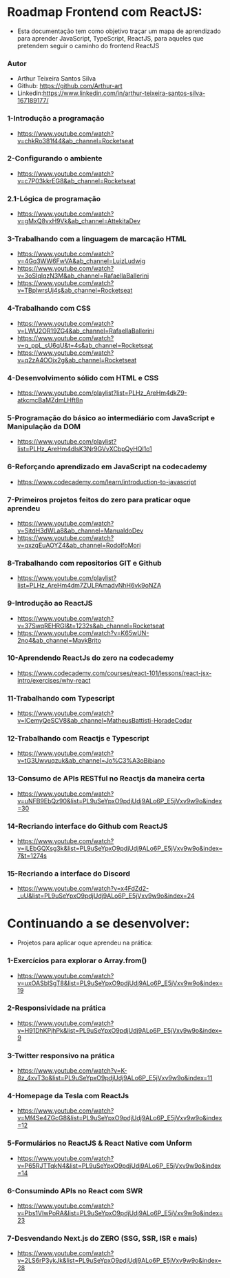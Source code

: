 # Roadmap Frontend com ReactJS:
- Esta documentação tem como objetivo traçar um mapa de aprendizado para aprender JavaScript, TypeScript, ReactJS, para aqueles que pretendem seguir o caminho do frontend ReactJS
### Autor 
- Arthur Teixeira Santos Silva
- Github: https://github.com/Arthur-art
- Linkedin:https://www.linkedin.com/in/arthur-teixeira-santos-silva-167189177/

### 1-Introdução a programação
- https://www.youtube.com/watch?v=chkRo381f44&ab_channel=Rocketseat

### 2-Configurando o ambiente 
- https://www.youtube.com/watch?v=c7P03kkrEG8&ab_channel=Rocketseat

### 2.1-Lógica de programação
- https://www.youtube.com/watch?v=gMxQ8vxH9Vk&ab_channel=AttekitaDev

### 3-Trabalhando com a linguagem de marcação HTML
- https://www.youtube.com/watch?v=4Gq3WW6FwVA&ab_channel=LuizLudwig
- https://www.youtube.com/watch?v=3oSIqIqzN3M&ab_channel=RafaellaBallerini
- https://www.youtube.com/watch?v=TBplwrsUj4s&ab_channel=Rocketseat

### 4-Trabalhando com CSS
- https://www.youtube.com/watch?v=LWU2OR19ZG4&ab_channel=RafaellaBallerini
- https://www.youtube.com/watch?v=q_ppL_sU6qU&t=4s&ab_channel=Rocketseat
- https://www.youtube.com/watch?v=q2zA4OOjx2g&ab_channel=Rocketseat

### 4-Desenvolvimento sólido com HTML e CSS
- https://www.youtube.com/playlist?list=PLHz_AreHm4dkZ9-atkcmcBaMZdmLHft8n

### 5-Programação do básico ao intermediário com JavaScript e Manipulação da DOM
- https://www.youtube.com/playlist?list=PLHz_AreHm4dlsK3Nr9GVvXCbpQyHQl1o1

### 6-Reforçando aprendizado em JavaScript na codecademy
- https://www.codecademy.com/learn/introduction-to-javascript
 
### 7-Primeiros projetos feitos do zero para praticar oque aprendeu
- https://www.youtube.com/watch?v=SjtdH3dWLa8&ab_channel=ManualdoDev
- https://www.youtube.com/watch?v=qxzqEuAOYZ4&ab_channel=RodolfoMori

### 8-Trabalhando com repositorios GIT e Github
- https://www.youtube.com/playlist?list=PLHz_AreHm4dm7ZULPAmadvNhH6vk9oNZA

### 9-Introdução ao ReactJS
- https://www.youtube.com/watch?v=37SwqREHRGI&t=1232s&ab_channel=Rocketseat
- https://www.youtube.com/watch?v=K65wUN-2no4&ab_channel=MaykBrito

### 10-Aprendendo ReactJs do zero na codecademy
- https://www.codecademy.com/courses/react-101/lessons/react-jsx-intro/exercises/why-react

### 11-Trabalhando com Typescript
- https://www.youtube.com/watch?v=lCemyQeSCV8&ab_channel=MatheusBattisti-HoradeCodar

### 12-Trabalhando com Reactjs e Typescript
- https://www.youtube.com/watch?v=tG3Uwvuqzuk&ab_channel=Jo%C3%A3oBibiano

### 13-Consumo de APIs RESTful no Reactjs da maneira certa
- https://www.youtube.com/watch?v=uNFB9EbQz90&list=PL9uSeYpxO9pdjUdj9ALo6P_E5jVxv9w9o&index=30

### 14-Recriando interface do Github com ReactJS
- https://www.youtube.com/watch?v=iLEbGQXsg3k&list=PL9uSeYpxO9pdjUdj9ALo6P_E5jVxv9w9o&index=7&t=1274s

### 15-Recriando a interface do Discord
- https://www.youtube.com/watch?v=x4FdZd2-_uU&list=PL9uSeYpxO9pdjUdj9ALo6P_E5jVxv9w9o&index=24

# Continuando a se desenvolver:
- Projetos para aplicar oque aprendeu na prática:

### 1-Exercícios para explorar o Array.from()
- https://www.youtube.com/watch?v=uxOASblSgT8&list=PL9uSeYpxO9pdjUdj9ALo6P_E5jVxv9w9o&index=19

### 2-Responsividade na prática
- https://www.youtube.com/watch?v=H91DhKPjhPk&list=PL9uSeYpxO9pdjUdj9ALo6P_E5jVxv9w9o&index=9
 
### 3-Twitter responsivo na prática
- https://www.youtube.com/watch?v=K-8z_4xvT3o&list=PL9uSeYpxO9pdjUdj9ALo6P_E5jVxv9w9o&index=11

### 4-Homepage da Tesla com ReactJs
- https://www.youtube.com/watch?v=Mf4Se4ZGcG8&list=PL9uSeYpxO9pdjUdj9ALo6P_E5jVxv9w9o&index=12

### 5-Formulários no ReactJS & React Native com Unform
- https://www.youtube.com/watch?v=P65RJTTqkN4&list=PL9uSeYpxO9pdjUdj9ALo6P_E5jVxv9w9o&index=14

### 6-Consumindo APIs no React com SWR
- https://www.youtube.com/watch?v=Pbs1VIwPoRA&list=PL9uSeYpxO9pdjUdj9ALo6P_E5jVxv9w9o&index=23

### 7-Desvendando Next.js do ZERO (SSG, SSR, ISR e mais)
- https://www.youtube.com/watch?v=2LS6rP3ykJk&list=PL9uSeYpxO9pdjUdj9ALo6P_E5jVxv9w9o&index=28
